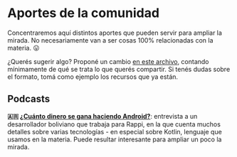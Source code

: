 # Aportes de la comunidad

Concentraremos aquí distintos aportes que pueden servir para ampliar la mirada. No necesariamente van a ser cosas 100% relacionadas con la materia. :stuck_out_tongue:

¿Querés sugerir algo? Proponé un cambio [en este archivo](https://github.com/obj2-unahur/obj2-unahur.github.io/blob/master/comunidad.md), contando mínimamente de qué se trata lo que querés compartir. Si tenés dudas sobre el formato, tomá como ejemplo los recursos que ya están.

## Podcasts

**:argentina: [¿Cuánto dinero se gana haciendo Android?](https://devrock-podcast.pinecast.co/episode/004d153d15ac41af/cu-nto-dinero-se-gana-haciendo-android-)**: entrevista a un desarrollador boliviano que trabaja para Rappi, en la que cuenta muchos detalles sobre varias tecnologías - en especial sobre Kotlin, lenguaje que usamos en la materia. Puede resultar interesante para ampliar un poco la mirada.
